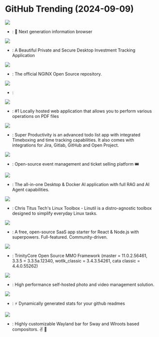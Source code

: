 # GitHub Trending (2024-09-09)

![](https://img.shields.io/badge/TypeScript-New%20327-green?style=flat-square&logo=appveyor)
- [](https://github.comundefined): 🧡 Next generation information browser

![](https://img.shields.io/badge/TypeScript-New%20593-green?style=flat-square&logo=appveyor)
- [](https://github.comundefined): A Beautiful Private and Secure Desktop Investment Tracking Application

![](https://img.shields.io/badge/C-New%20447-green?style=flat-square&logo=appveyor)
- [](https://github.comundefined): The official NGINX Open Source repository.

![](https://img.shields.io/badge/Java-New%2012-green?style=flat-square&logo=appveyor)
- [](https://github.comundefined): 

![](https://img.shields.io/badge/Java-New%20120-green?style=flat-square&logo=appveyor)
- [](https://github.comundefined): #1 Locally hosted web application that allows you to perform various operations on PDF files

![](https://img.shields.io/badge/TypeScript-New%20140-green?style=flat-square&logo=appveyor)
- [](https://github.comundefined): Super Productivity is an advanced todo list app with integrated Timeboxing and time tracking capabilities. It also comes with integrations for Jira, Gitlab, GitHub and Open Project.

![](https://img.shields.io/badge/PHP-New%20277-green?style=flat-square&logo=appveyor)
- [](https://github.comundefined): Open-source event management and ticket selling platform 🎟️

![](https://img.shields.io/badge/JavaScript-New%20356-green?style=flat-square&logo=appveyor)
- [](https://github.comundefined): The all-in-one Desktop & Docker AI application with full RAG and AI Agent capabilities.

![](https://img.shields.io/badge/Shell-New%20221-green?style=flat-square&logo=appveyor)
- [](https://github.comundefined): Chris Titus Tech's Linux Toolbox - Linutil is a distro-agnostic toolbox designed to simplify everyday Linux tasks.

![](https://img.shields.io/badge/TypeScript-New%2028-green?style=flat-square&logo=appveyor)
- [](https://github.comundefined): A free, open-source SaaS app starter for React & Node.js with superpowers. Full-featured. Community-driven.

![](https://img.shields.io/badge/C%2B%2B-New%202-green?style=flat-square&logo=appveyor)
- [](https://github.comundefined): TrinityCore Open Source MMO Framework (master = 11.0.2.56461, 3.3.5 = 3.3.5a.12340, wotlk_classic = 3.4.3.54261, cata classic = 4.4.0.55262)

![](https://img.shields.io/badge/TypeScript-New%20237-green?style=flat-square&logo=appveyor)
- [](https://github.comundefined): High performance self-hosted photo and video management solution.

![](https://img.shields.io/badge/JavaScript-New%2027-green?style=flat-square&logo=appveyor)
- [](https://github.comundefined): ⚡ Dynamically generated stats for your github readmes

![](https://img.shields.io/badge/C%2B%2B-New%208-green?style=flat-square&logo=appveyor)
- [](https://github.comundefined): Highly customizable Wayland bar for Sway and Wlroots based compositors. ✌️ 🎉

